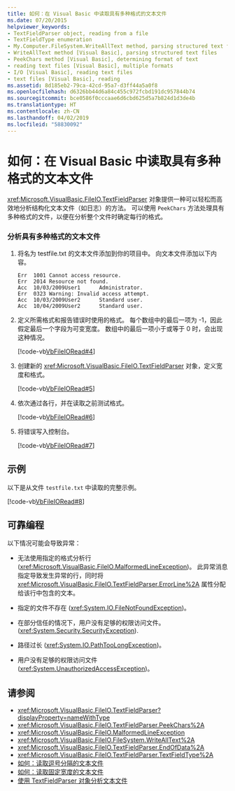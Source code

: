 ```yaml
---
title: 如何：在 Visual Basic 中读取具有多种格式的文本文件
ms.date: 07/20/2015
helpviewer_keywords:
- TextFieldParser object, reading from a file
- TextFieldType enumeration
- My.Computer.FileSystem.WriteAllText method, parsing structured text files
- WriteAllText method [Visual Basic], parsing structured text files
- PeekChars method [Visual Basic], determining format of text
- reading text files [Visual Basic], multiple formats
- I/O [Visual Basic], reading text files
- text files [Visual Basic], reading
ms.assetid: 8d185eb2-79ca-42cd-95a7-d3ff44a5a0f8
ms.openlocfilehash: d6326bb44d6a84c455c972fcbd191dc957844b74
ms.sourcegitcommit: bce0586f0cccaae6d6cbd625d5a7b824d1d3de4b
ms.translationtype: HT
ms.contentlocale: zh-CN
ms.lasthandoff: 04/02/2019
ms.locfileid: "58830092"
---
```

# <a name="how-to-read-from-text-files-with-multiple-formats-in-visual-basic"></a>如何：在 Visual Basic 中读取具有多种格式的文本文件
<xref:Microsoft.VisualBasic.FileIO.TextFieldParser> 对象提供一种可以轻松而高效地分析结构化文本文件（如日志）的方法。 可以使用 `PeekChars` 方法处理具有多种格式的文件，以便在分析整个文件时确定每行的格式。  
  
### <a name="to-parse-a-text-file-with-multiple-formats"></a>分析具有多种格式的文本文件  
  
1.  将名为 testfile.txt 的文本文件添加到你的项目中。 向文本文件添加以下内容。  
  
    ```  
    Err  1001 Cannot access resource.  
    Err  2014 Resource not found.  
    Acc  10/03/2009User1      Administrator.  
    Err  0323 Warning: Invalid access attempt.  
    Acc  10/03/2009User2      Standard user.  
    Acc  10/04/2009User2      Standard user.  
    ```  
  
2.  定义所需格式和报告错误时使用的格式。 每个数组中的最后一项为 -1，因此假定最后一个字段为可变宽度。 数组中的最后一项小于或等于 0 时，会出现这种情况。  
  
     [!code-vb[VbFileIORead#4](~/samples/snippets/visualbasic/VS_Snippets_VBCSharp/VbFileIORead/VB/Class1.vb#4)]  
  
3.  创建新的 <xref:Microsoft.VisualBasic.FileIO.TextFieldParser> 对象，定义宽度和格式。  
  
     [!code-vb[VbFileIORead#5](~/samples/snippets/visualbasic/VS_Snippets_VBCSharp/VbFileIORead/VB/Class1.vb#5)]  
  
4.  依次通过各行，并在读取之前测试格式。  
  
     [!code-vb[VbFileIORead#6](~/samples/snippets/visualbasic/VS_Snippets_VBCSharp/VbFileIORead/VB/Class1.vb#6)]  
  
5.  将错误写入控制台。  
  
     [!code-vb[VbFileIORead#7](~/samples/snippets/visualbasic/VS_Snippets_VBCSharp/VbFileIORead/VB/Class1.vb#7)]  
  
## <a name="example"></a>示例  
 以下是从文件 `testfile.txt` 中读取的完整示例。  
  
 [!code-vb[VbFileIORead#8](~/samples/snippets/visualbasic/VS_Snippets_VBCSharp/VbFileIORead/VB/Class1.vb#8)]  
  
## <a name="robust-programming"></a>可靠编程  
 以下情况可能会导致异常：  
  
-   无法使用指定的格式分析行 (<xref:Microsoft.VisualBasic.FileIO.MalformedLineException>)。 此异常消息指定导致发生异常的行，同时将 <xref:Microsoft.VisualBasic.FileIO.TextFieldParser.ErrorLine%2A> 属性分配给该行中包含的文本。  
  
-   指定的文件不存在 (<xref:System.IO.FileNotFoundException>)。  
  
-   在部分信任的情况下，用户没有足够的权限访问文件。 (<xref:System.Security.SecurityException>).  
  
-   路径过长 (<xref:System.IO.PathTooLongException>)。  
  
-   用户没有足够的权限访问文件 (<xref:System.UnauthorizedAccessException>)。  
  
## <a name="see-also"></a>请参阅

- <xref:Microsoft.VisualBasic.FileIO.TextFieldParser?displayProperty=nameWithType>
- <xref:Microsoft.VisualBasic.FileIO.TextFieldParser.PeekChars%2A>
- <xref:Microsoft.VisualBasic.FileIO.MalformedLineException>
- <xref:Microsoft.VisualBasic.FileIO.FileSystem.WriteAllText%2A>
- <xref:Microsoft.VisualBasic.FileIO.TextFieldParser.EndOfData%2A>
- <xref:Microsoft.VisualBasic.FileIO.TextFieldParser.TextFieldType%2A>
- [如何：读取逗号分隔的文本文件](../../../../visual-basic/developing-apps/programming/drives-directories-files/how-to-read-from-comma-delimited-text-files.md)
- [如何：读取固定宽度的文本文件](../../../../visual-basic/developing-apps/programming/drives-directories-files/how-to-read-from-fixed-width-text-files.md)
- [使用 TextFieldParser 对象分析文本文件](../../../../visual-basic/developing-apps/programming/drives-directories-files/parsing-text-files-with-the-textfieldparser-object.md)
